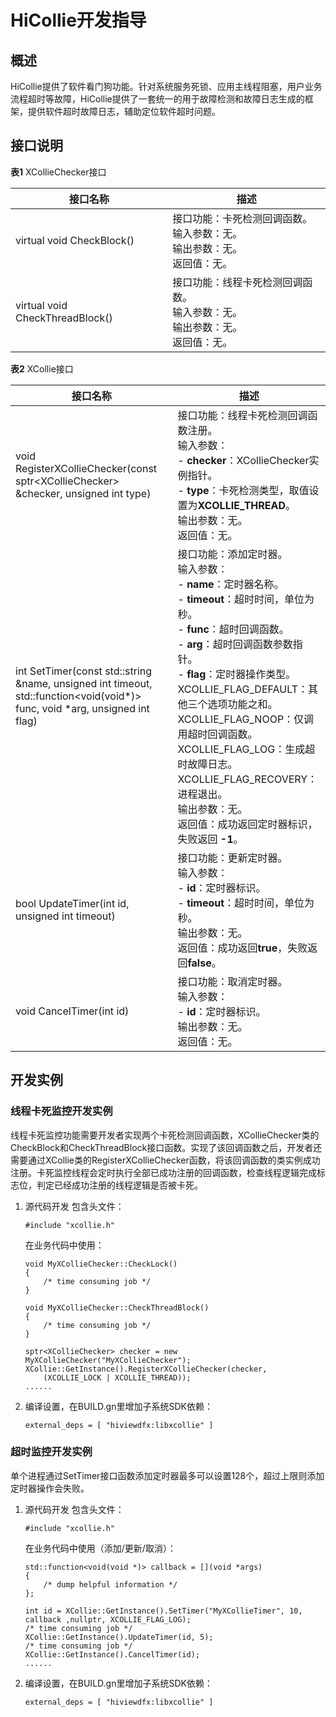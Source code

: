 # HiCollie开发指导


## 概述

HiCollie提供了软件看门狗功能。针对系统服务死锁、应用主线程阻塞，用户业务流程超时等故障，HiCollie提供了一套统一的用于故障检测和故障日志生成的框架，提供软件超时故障日志，辅助定位软件超时问题。


## 接口说明

  **表1** XCollieChecker接口

| 接口名称 | 描述 |
| -------- | -------- |
| virtual void CheckBlock() | 接口功能：卡死检测回调函数。<br/>输入参数：无。<br/>输出参数：无。<br/>返回值：无。 |
| virtual void CheckThreadBlock() | 接口功能：线程卡死检测回调函数。<br/>输入参数：无。<br/>输出参数：无。<br/>返回值：无。 |


  **表2** XCollie接口

| 接口名称 | 描述 |
| -------- | -------- |
| void RegisterXCollieChecker(const sptr&lt;XCollieChecker&gt; &amp;checker, unsigned int type) | 接口功能：线程卡死检测回调函数注册。<br/>输入参数：<br/>- **checker**：XCollieChecker实例指针。<br/>- **type**：卡死检测类型，取值设置为**XCOLLIE_THREAD**。<br/>输出参数：无。<br/>返回值：无。 |
| int SetTimer(const std::string &amp;name, unsigned int timeout, std::function&lt;void(void*)&gt; func, void *arg, unsigned int flag) | 接口功能：添加定时器。<br/>输入参数：<br/>- **name**：定时器名称。<br/>- **timeout**：超时时间，单位为秒。<br/>- **func**：超时回调函数。<br/>- **arg**：超时回调函数参数指针。<br/>- **flag**：定时器操作类型。<br/>  XCOLLIE_FLAG_DEFAULT：其他三个选项功能之和。<br/>  XCOLLIE_FLAG_NOOP：仅调用超时回调函数。<br/>  XCOLLIE_FLAG_LOG：生成超时故障日志。<br/>  XCOLLIE_FLAG_RECOVERY：进程退出。<br/>输出参数：无。<br/>返回值：成功返回定时器标识，失败返回 **-1**。 |
| bool UpdateTimer(int id, unsigned int timeout) | 接口功能：更新定时器。<br/>输入参数：<br/>- **id**：定时器标识。<br/>- **timeout**：超时时间，单位为秒。<br/>输出参数：无。<br/>返回值：成功返回**true**，失败返回**false**。 |
| void CancelTimer(int id) | 接口功能：取消定时器。<br/>输入参数：<br/>- **id**：定时器标识。<br/>输出参数：无。<br/>返回值：无。 |


## 开发实例


### 线程卡死监控开发实例

线程卡死监控功能需要开发者实现两个卡死检测回调函数，XCollieChecker类的CheckBlock和CheckThreadBlock接口函数。实现了该回调函数之后，开发者还需要通过XCollie类的RegisterXCollieChecker函数，将该回调函数的类实例成功注册。卡死监控线程会定时执行全部已成功注册的回调函数，检查线程逻辑完成标志位，判定已经成功注册的线程逻辑是否被卡死。

1. 源代码开发
     包含头文件：
     
   ```
   #include "xcollie.h"
   ```

   在业务代码中使用：

   
   ```
   void MyXCollieChecker::CheckLock()
   {
       /* time consuming job */
   }
       
   void MyXCollieChecker::CheckThreadBlock()
   {
       /* time consuming job */
   }
       
   sptr<XCollieChecker> checker = new MyXCollieChecker("MyXCollieChecker");
   XCollie::GetInstance().RegisterXCollieChecker(checker, 
       (XCOLLIE_LOCK | XCOLLIE_THREAD));
   ......
   ```

2. 编译设置，在BUILD.gn里增加子系统SDK依赖：
   
   ```
   external_deps = [ "hiviewdfx:libxcollie" ]
   ```


### 超时监控开发实例

单个进程通过SetTimer接口函数添加定时器最多可以设置128个，超过上限则添加定时器操作会失败。

1. 源代码开发
     包含头文件：
     
   ```
   #include "xcollie.h"
   ```

     在业务代码中使用（添加/更新/取消）：
   
   ```
   std::function<void(void *)> callback = [](void *args)
   {
       /* dump helpful information */
   };
       
   int id = XCollie::GetInstance().SetTimer("MyXCollieTimer", 10, callback ,nullptr, XCOLLIE_FLAG_LOG);
   /* time consuming job */
   XCollie::GetInstance().UpdateTimer(id, 5);
   /* time consuming job */
   XCollie::GetInstance().CancelTimer(id);
   ......
   ```

2. 编译设置，在BUILD.gn里增加子系统SDK依赖：
   
   ```
   external_deps = [ "hiviewdfx:libxcollie" ]
   ```
